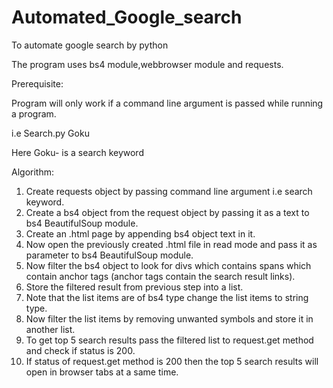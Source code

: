 # Automated_Google_search
To automate google search by python

The program uses bs4 module,webbrowser module and requests.

Prerequisite:

Program will only work if a command line argument is passed while running a program.
  
  i.e Search.py Goku

Here Goku- is a search keyword

Algorithm:

1. Create requests object by passing command line argument i.e search keyword.
2. Create a bs4 object from the request object by passing it as a text to bs4 BeautifulSoup module.
3. Create an .html page by appending bs4 object text in it.
4. Now open the previously created .html file in read mode and pass it as parameter to bs4 BeautifulSoup module.
5. Now filter the bs4 object to look for divs which contains spans which contain anchor tags (anchor tags contain the search result links).
6. Store the filtered result from previous step into a list.
7. Note that the list items are of bs4 type change the list items to string type.
8. Now filter the list items by removing unwanted symbols and store it in another list.
9. To get top 5 search results pass the filtered list to request.get method and check if status is 200.
10. If status of request.get method is 200 then the top 5 search results will open in browser tabs at a same time.
